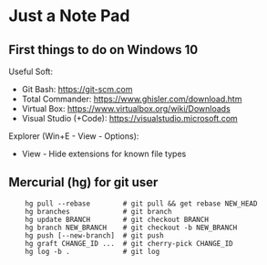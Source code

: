 # Just a Note Pad

## First things to do on Windows 10

Useful Soft:
- Git Bash: https://git-scm.com
- Total Commander: https://www.ghisler.com/download.htm
- Virtual Box: https://www.virtualbox.org/wiki/Downloads
- Visual Studio (+Code): https://visualstudio.microsoft.com

Explorer (Win+E - View - Options):
- View - Hide extensions for known file types


## Mercurial (hg) for git user

```
    hg pull --rebase        # git pull && get rebase NEW_HEAD
    hg branches             # git branch
    hg update BRANCH        # git checkout BRANCH
    hg branch NEW_BRANCH    # git checkout -b NEW_BRANCH
    hg push [--new-branch]  # git push
    hg graft CHANGE_ID ...  # git cherry-pick CHANGE_ID
    hg log -b .             # git log
```
